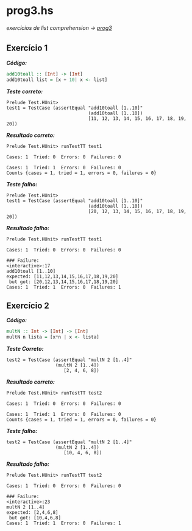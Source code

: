 # prog3.hs
###### exercícios de _list comprehension_ -> [prog3](https://github.com/leomilitz/paradigmas/blob/master/Exercicios%20de%20Aula/prog3.hs)
## Exercício 1

**_Código:_**
```haskell
add10toall :: [Int] -> [Int]
add10toall list = [x + 10| x <- list]
```

**_Teste correto:_**
```
Prelude Test.HUnit> 
test1 = TestCase (assertEqual "add10toall [1..10]" 
                              (add10toall [1..10]) 
                              [11, 12, 13, 14, 15, 16, 17, 18, 19, 20])
```
**_Resultado correto:_**
```
Prelude Test.HUnit> runTestTT test1

Cases: 1  Tried: 0  Errors: 0  Failures: 0
                                          
Cases: 1  Tried: 1  Errors: 0  Failures: 0
Counts {cases = 1, tried = 1, errors = 0, failures = 0}
```
**_Teste falho:_**
```
Prelude Test.HUnit> 
test1 = TestCase (assertEqual "add10toall [1..10]" 
                              (add10toall [1..10]) 
                              [20, 12, 13, 14, 15, 16, 17, 18, 19, 20])
```
**_Resultado falho:_**
```
Prelude Test.HUnit> runTestTT test1

Cases: 1  Tried: 0  Errors: 0  Failures: 0
                                          
### Failure:
<interactive>:17
add10toall [1..10]
expected: [11,12,13,14,15,16,17,18,19,20]
 but got: [20,12,13,14,15,16,17,18,19,20]
Cases: 1  Tried: 1  Errors: 0  Failures: 1
```

## Exercício 2
**_Código:_**
```haskell
multN :: Int -> [Int] -> [Int]
multN n lista = [x*n | x <- lista]
```
**_Teste Correto:_**
```
test2 = TestCase (assertEqual "multN 2 [1..4]" 
			      (multN 2 [1..4]) 
			         [2, 4, 6, 8])
```
**_Resultado correto:_**
```
Prelude Test.HUnit> runTestTT test2

Cases: 1  Tried: 0  Errors: 0  Failures: 0
                                          
Cases: 1  Tried: 1  Errors: 0  Failures: 0
Counts {cases = 1, tried = 1, errors = 0, failures = 0}
```

**_Teste falho:_**
```
test2 = TestCase (assertEqual "multN 2 [1..4]" 
			      (multN 2 [1..4]) 
			         [10, 4, 6, 8])
```
**_Resultado falho:_**
```
Prelude Test.HUnit> runTestTT test2

Cases: 1  Tried: 0  Errors: 0  Failures: 0
                                          
### Failure:
<interactive>:23
multN 2 [1..4]
expected: [2,4,6,8]
 but got: [10,4,6,8]
Cases: 1  Tried: 1  Errors: 0  Failures: 1
```

